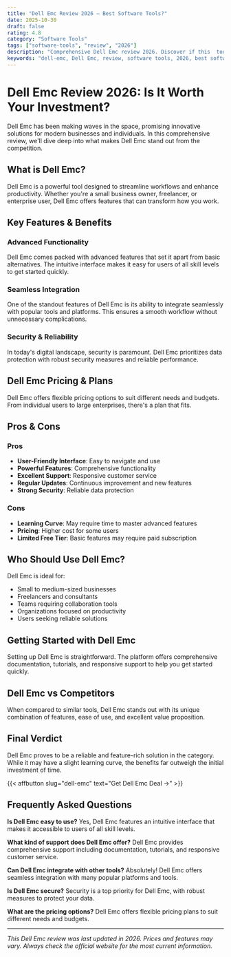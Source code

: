 ```yaml
---
title: "Dell Emc Review 2026 – Best Software Tools?"
date: 2025-10-30
draft: false
rating: 4.8
category: "Software Tools"
tags: ["software-tools", "review", "2026"]
description: "Comprehensive Dell Emc review 2026. Discover if this  tool is the best choice for your needs."
keywords: "dell-emc, Dell Emc, review, software tools, 2026, best software tools"
---
```


# Dell Emc Review 2026: Is It Worth Your Investment?

Dell Emc has been making waves in the  space, promising innovative solutions for modern businesses and individuals. In this comprehensive review, we'll dive deep into what makes Dell Emc stand out from the competition.

## What is Dell Emc?

Dell Emc is a powerful  tool designed to streamline workflows and enhance productivity. Whether you're a small business owner, freelancer, or enterprise user, Dell Emc offers features that can transform how you work.

## Key Features & Benefits

### Advanced Functionality
Dell Emc comes packed with advanced features that set it apart from basic alternatives. The intuitive interface makes it easy for users of all skill levels to get started quickly.

### Seamless Integration
One of the standout features of Dell Emc is its ability to integrate seamlessly with popular tools and platforms. This ensures a smooth workflow without unnecessary complications.

### Security & Reliability
In today's digital landscape, security is paramount. Dell Emc prioritizes data protection with robust security measures and reliable performance.

## Dell Emc Pricing & Plans

Dell Emc offers flexible pricing options to suit different needs and budgets. From individual users to large enterprises, there's a plan that fits.

## Pros & Cons

### Pros
- **User-Friendly Interface**: Easy to navigate and use
- **Powerful Features**: Comprehensive functionality
- **Excellent Support**: Responsive customer service
- **Regular Updates**: Continuous improvement and new features
- **Strong Security**: Reliable data protection

### Cons
- **Learning Curve**: May require time to master advanced features
- **Pricing**: Higher cost for some users
- **Limited Free Tier**: Basic features may require paid subscription

## Who Should Use Dell Emc?

Dell Emc is ideal for:
- Small to medium-sized businesses
- Freelancers and consultants
- Teams requiring collaboration tools
- Organizations focused on productivity
- Users seeking reliable  solutions

## Getting Started with Dell Emc

Setting up Dell Emc is straightforward. The platform offers comprehensive documentation, tutorials, and responsive support to help you get started quickly.

## Dell Emc vs Competitors

When compared to similar tools, Dell Emc stands out with its unique combination of features, ease of use, and excellent value proposition.

## Final Verdict

Dell Emc proves to be a reliable and feature-rich solution in the  category. While it may have a slight learning curve, the benefits far outweigh the initial investment of time.

{{< affbutton slug="dell-emc" text="Get Dell Emc Deal →" >}}

## Frequently Asked Questions

**Is Dell Emc easy to use?**
Yes, Dell Emc features an intuitive interface that makes it accessible to users of all skill levels.

**What kind of support does Dell Emc offer?**
Dell Emc provides comprehensive support including documentation, tutorials, and responsive customer service.

**Can Dell Emc integrate with other tools?**
Absolutely! Dell Emc offers seamless integration with many popular platforms and tools.

**Is Dell Emc secure?**
Security is a top priority for Dell Emc, with robust measures to protect your data.

**What are the pricing options?**
Dell Emc offers flexible pricing plans to suit different needs and budgets.

---

*This Dell Emc review was last updated in 2026. Prices and features may vary. Always check the official website for the most current information.*
